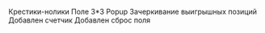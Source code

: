 Крестики-нолики
Поле 3*3
Popup
Зачеркивание выигрышных позиций
Добавлен счетчик 
Добавлен сброс поля
